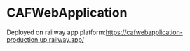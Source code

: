 # CAFWebApplication
Deployed on railway app platform:https://cafwebapplication-production.up.railway.app/

